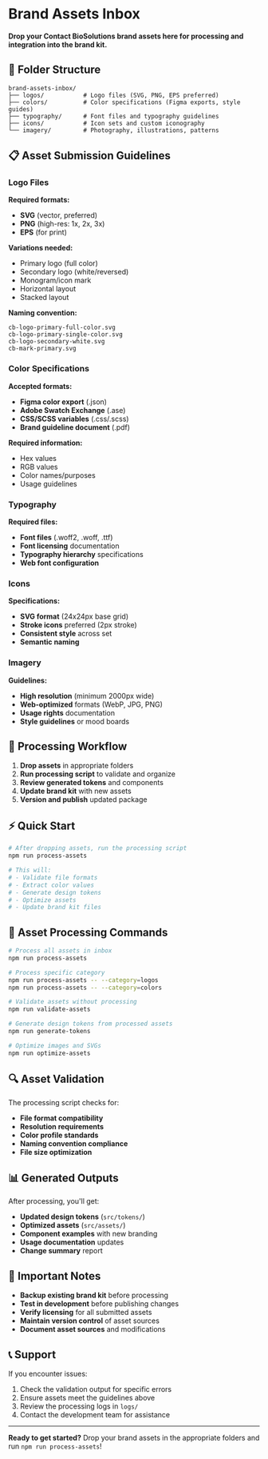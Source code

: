 # Brand Assets Inbox

**Drop your Contact BioSolutions brand assets here for processing and integration into the brand kit.**

## 📁 Folder Structure

```
brand-assets-inbox/
├── logos/           # Logo files (SVG, PNG, EPS preferred)
├── colors/          # Color specifications (Figma exports, style guides)
├── typography/      # Font files and typography guidelines
├── icons/           # Icon sets and custom iconography
└── imagery/         # Photography, illustrations, patterns
```

## 📋 Asset Submission Guidelines

### Logo Files
**Required formats:**
- **SVG** (vector, preferred)
- **PNG** (high-res: 1x, 2x, 3x)
- **EPS** (for print)

**Variations needed:**
- Primary logo (full color)
- Secondary logo (white/reversed)
- Monogram/icon mark
- Horizontal layout
- Stacked layout

**Naming convention:**
```
cb-logo-primary-full-color.svg
cb-logo-primary-single-color.svg
cb-logo-secondary-white.svg
cb-mark-primary.svg
```

### Color Specifications
**Accepted formats:**
- **Figma color export** (.json)
- **Adobe Swatch Exchange** (.ase)
- **CSS/SCSS variables** (.css/.scss)
- **Brand guideline document** (.pdf)

**Required information:**
- Hex values
- RGB values
- Color names/purposes
- Usage guidelines

### Typography
**Required files:**
- **Font files** (.woff2, .woff, .ttf)
- **Font licensing** documentation
- **Typography hierarchy** specifications
- **Web font configuration**

### Icons
**Specifications:**
- **SVG format** (24x24px base grid)
- **Stroke icons** preferred (2px stroke)
- **Consistent style** across set
- **Semantic naming**

### Imagery
**Guidelines:**
- **High resolution** (minimum 2000px wide)
- **Web-optimized** formats (WebP, JPG, PNG)
- **Usage rights** documentation
- **Style guidelines** or mood boards

## 🔄 Processing Workflow

1. **Drop assets** in appropriate folders
2. **Run processing script** to validate and organize
3. **Review generated tokens** and components
4. **Update brand kit** with new assets
5. **Version and publish** updated package

## ⚡ Quick Start

```bash
# After dropping assets, run the processing script
npm run process-assets

# This will:
# - Validate file formats
# - Extract color values
# - Generate design tokens
# - Optimize assets
# - Update brand kit files
```

## 📝 Asset Processing Commands

```bash
# Process all assets in inbox
npm run process-assets

# Process specific category
npm run process-assets -- --category=logos
npm run process-assets -- --category=colors

# Validate assets without processing
npm run validate-assets

# Generate design tokens from processed assets
npm run generate-tokens

# Optimize images and SVGs
npm run optimize-assets
```

## 🔍 Asset Validation

The processing script checks for:
- **File format compatibility**
- **Resolution requirements**
- **Color profile standards**
- **Naming convention compliance**
- **File size optimization**

## 📊 Generated Outputs

After processing, you'll get:
- **Updated design tokens** (`src/tokens/`)
- **Optimized assets** (`src/assets/`)
- **Component examples** with new branding
- **Usage documentation** updates
- **Change summary** report

## 🚨 Important Notes

- **Backup existing brand kit** before processing
- **Test in development** before publishing changes
- **Verify licensing** for all submitted assets
- **Maintain version control** of asset sources
- **Document asset sources** and modifications

## 📞 Support

If you encounter issues:
1. Check the validation output for specific errors
2. Ensure assets meet the guidelines above
3. Review the processing logs in `logs/`
4. Contact the development team for assistance

---

**Ready to get started?** Drop your brand assets in the appropriate folders and run `npm run process-assets`!